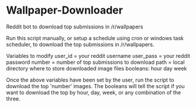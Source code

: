 # Wallpaper-Downloader
Reddit bot to download top submissions in /r/wallpapers

Run this script manually, or setup a schedule using cron or windows task scheduler, to download the top submissions in /r/wallpapers.

Variables to modify
  user_id = your reddit username
  user_pass = your reddit password
  number = number of top submissions to download
  path = local directory where to store downloaded image files
  booleans:
    hour
    day
    week

Once the above variables have been set by the user, run the script to download the top 'number' images. The booleans will tell the script if you want to download the top by hour, day, week, or any combination of the three.
